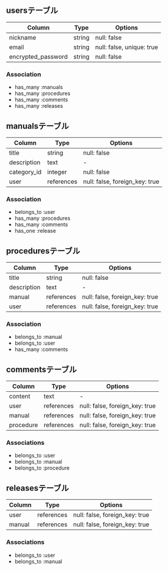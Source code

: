 ## usersテーブル

| Column             | Type   | Options                   |
| ------------------ | ------ | ------------------------- |
| nickname           | string | null: false               |
| email              | string | null: false, unique: true |
| encrypted_password | string | null: false               |

### Association

- has_many :manuals
- has_many :procedures
- has_many :comments
- has_many :releases

## manualsテーブル

| Column      | Type       | Options                        |
| ----------- | ---------- | ------------------------------ |
| title       | string     | null: false                    |
| description | text       | -                              |
| category_id | integer    | null: false                    |
| user        | references | null: false, foreign_key: true |

### Association

- belongs_to :user
- has_many :procedures
- has_many :comments
- has_one :release

## proceduresテーブル

| Column      | Type       | Options                        |
| ----------- | ---------- | ------------------------------ |
| title       | string     | null: false                    |
| description | text       | -                              |
| manual      | references | null: false, foreign_key: true |
| user        | references | null: false, foreign_key: true |

### Association

- belongs_to :manual
- belongs_to :user
- has_many :comments

## commentsテーブル

| Column    | Type       | Options                        |
| --------- | ---------- | ------------------------------ |
| content   | text       | -                              |
| user      | references | null: false, foreign_key: true |
| manual    | references | null: false, foreign_key: true |
| procedure | references | null: false, foreign_key: true |

### Associations

- belongs_to :user
- belongs_to :manual
- belongs_to :procedure

## releasesテーブル

| Column | Type       | Options                        |
| ------ | ---------- | ------------------------------ |
| user   | references | null: false, foreign_key: true |
| manual | references | null: false, foreign_key: true |

### Associations

- belongs_to :user
- belongs_to :manual